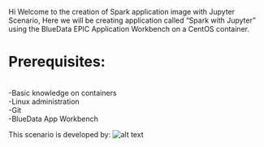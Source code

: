 Hi Welcome to the creation of Spark application image with Jupyter Scenario,
Here we will be creating application called “Spark with Jupyter” using the BlueData EPIC Application Workbench on a CentOS container.

# Prerequisites:
<br>-Basic knowledge on containers
<br>-Linux administration
<br>-Git
<br>-BlueData App Workbench

This scenario is developed by:
![alt text](https://www.bluedata.com/wp-content/themes/bluedata/img/logo.png)
